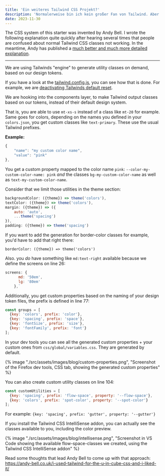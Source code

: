 ```yaml
---
title: 'Ein weiteres Tailwind CSS Projekt?'
description: 'Normalerweise bin ich kein großer Fan von Tailwind. Aber wir benutzen Tailwind etwas anders.'
date: 2023-11-30
---
```



The CSS system of this starter was invented by Andy Bell.
I wrote the following explanation quite quickly after hearing several times that people are confused about normal Tailwind CSS classes not working. In the meantime, Andy has published a [much better and much more detailed explanation](https://piccalil.li/blog/a-css-project-boilerplate/).

---

We are using Tailwinds "engine" to generate utility classes on demand, based on our design tokens.

If you have a look at the [tailwind.config.js](https://github.com/madrilene/eleventy-excellent/blob/main/tailwind.config.js), you can see how that is done. For example, we are [deactivating Tailwinds default reset](https://github.com/madrilene/eleventy-excellent/blob/main/tailwind.config.js#L67C1-L69C5).

We are hooking into the components layer, to make Tailwind output classes based on our tokens, instead of their default design system.

That is, you are able to use `mt-xs-s` instead of a class like `mt-20` for example. Same goes for colors, depending on the names you defined in your `colors.json`, you get custom classes like `text-primary`. These use the usual Tailwind prefixes.

**Example:**

```js
{
	"name": "my custom color name",
	"value": "pink"
},
```

You get a custom property mapped to the color name `pink`: `--color-my-custom-color-name: pink` _and_ the classes `bg-my-custom-color-name` as well as `text-my-custom-color-name`.

Consider that we limit those utilities in the theme section:

```js
backgroundColor: ({theme}) => theme('colors'),
textColor: ({theme}) => theme('colors'),
margin: ({theme}) => ({
	auto: 'auto',
	...theme('spacing')
}),
padding: ({theme}) => theme('spacing')
```

If you want to add the generation for border-color classes for example, you'd have to add that right there:

`borderColor: ({theme}) => theme('colors')`

Also. you _do_ have something like `md:text-right` available because we define the screens on line 26:

```js
screens: {
      md: '50em',
      lg: '80em'
    },`
```

Additionally, you get custom properties based on the naming of your design token files, the prefix is defined in line 77:

```js
const groups = [
  {key: 'colors', prefix: 'color'},
  {key: 'spacing', prefix: 'space'},
  {key: 'fontSize', prefix: 'size'},
  {key: 'fontFamily', prefix: 'font'}
];
```

In your dev tools you can see all the generated custom properties + your custom ones from `css/global/variables.css`.
They are generated by default.


{% image "./src/assets/images/blog/custom-properties.png", "Screenshot of the Firefox dev tools, CSS tab, showing the generated custom properties" %}


You can also create custom utility classes on line 104:

```js
const customUtilities = [
  {key: 'spacing', prefix: 'flow-space', property: '--flow-space'},
  {key: 'colors', prefix: 'spot-color', property: '--spot-color'}
];
```

For example: `{key: 'spacing', prefix: 'gutter', property: '--gutter'}`

If you install the Tailwind CSS IntelliSense addon, you can actually see the classes available to you, including the color preview.

{% image "./src/assets/images/blog/intellisense.png", "Screenshot in VS Code showing the available flow-space-classes we created, using the Tailwind CSS IntelliSense addon" %}

Read some thoughts that lead Andy Bell to come up with that approach: https://andy-bell.co.uk/i-used-tailwind-for-the-u-in-cube-css-and-i-liked-it/
